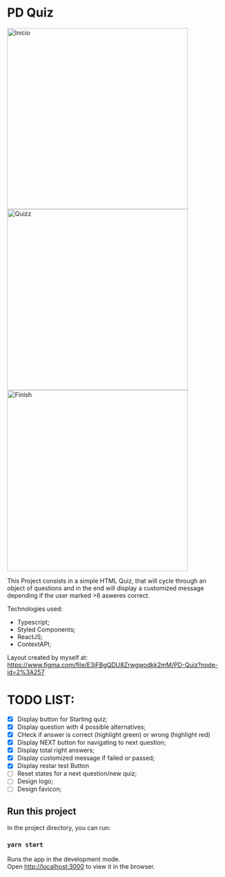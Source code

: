 # PD Quiz

<img width="420" alt="Inicio" src="https://user-images.githubusercontent.com/33607358/143507450-86716b4f-8e8a-40e2-af40-fdd1d389251c.png"> <img width="420" alt="Quizz" src="https://user-images.githubusercontent.com/33607358/143507453-351f576a-2aad-4085-9fa6-f2f69df1cb1f.png"> <img width="420" alt="Finish" src="https://user-images.githubusercontent.com/33607358/143507454-e2467308-5110-42ef-aef9-f4a88edf5214.png">

This Project consists in a simple HTML Quiz, that will cycle through an object of questions and in the end will display a customized message depending if the user marked >6 asweres correct.

Technologies used:
- Typescript;
- Styled Components;
- ReactJS;
- ContextAPI;

Layout created by myself at: https://www.figma.com/file/E3jFBgQDU8Zrwgwodkk2mM/PD-Quiz?node-id=2%3A257

# TODO LIST:

- [X] Display button for Starting quiz;
- [X] Display question with 4 possible alternatives;
- [X] CHeck if answer is correct (highlight green) or wrong (highlight red)
- [X] Display NEXT button for navigating to next question;
- [X] Display total right answers;
- [X] Display customized message if failed or passed;
- [X] Display restar test Button
- [ ] Reset states for a next question/new quiz;
- [ ] Design logo;
- [ ] Design favicon;

## Run this project

In the project directory, you can run:

### `yarn start`

Runs the app in the development mode.\
Open [http://localhost:3000](http://localhost:3000) to view it in the browser.
